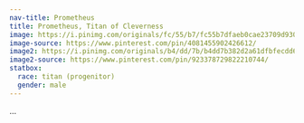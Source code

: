 ```yaml
---
nav-title: Prometheus
title: Prometheus, Titan of Cleverness
image: https://i.pinimg.com/originals/fc/55/b7/fc55b7dfaeb0cae23709d9304626dc6b.jpg
image-source: https://www.pinterest.com/pin/4081455902426612/
image2: https://i.pinimg.com/originals/b4/dd/7b/b4dd7b382d2a61dfbfecdd6c790f29bc.jpg
image2-source: https://www.pinterest.com/pin/923378729822210744/
statbox:
  race: titan (progenitor)
  gender: male
---
```


...
